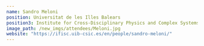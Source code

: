 ```yaml
---
name: Sandro Meloni
position: Universitat de les Illes Balears
position3: Institute for Cross-Disciplinary Physics and Complex Systems
image_path: /new_imgs/attendees/Meloni.jpg
website: "https://ifisc.uib-csic.es/en/people/sandro-meloni/"
---
```

